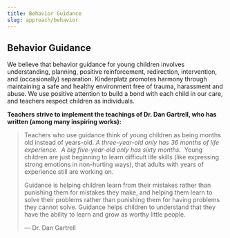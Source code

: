 ```yaml
---
title: Behavior Guidance
slug: approach/behavior
---
```

## Behavior Guidance

We believe that behavior guidance for young children involves understanding, planning, positive reinforcement, redirection, intervention, and (occasionally) separation. Kinderplatz promotes harmony through maintaining a safe and healthy environment free of trauma, harassment and abuse. We use positive attention to build a bond with each child in our care, and teachers respect children as individuals.

**Teachers strive to implement the teachings of Dr. Dan Gartrell, who has written (among many inspiring works):**

> Teachers who use guidance think of young children as being months old instead of years-old. *A three-year-old only has 36 months of life experience.  A big five-year-old only has sixty months.*  Young children are just beginning to learn difficult life skills (like expressing strong emotions in non-hurting ways), that adults with years of experience still are working on.
>
> Guidance is helping children learn from their mistakes rather than punishing them for mistakes they make, and helping them learn to solve their problems rather than punishing them for having problems they cannot solve. Guidance helps children to understand that they have the ability to learn and grow as worthy little people.
>
> — Dr. Dan Gartrell